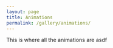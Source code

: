 ```yaml
---
layout: page
title: Animations
permalink: /gallery/animations/
---
```

This is where all the animations are asdf